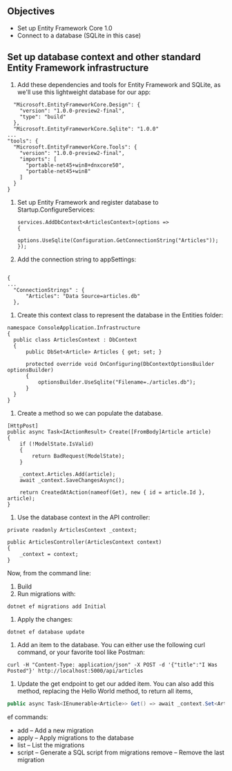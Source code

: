 ## Objectives
- Set up Entity Framework Core 1.0
- Connect to a database (SQLite in this case)

## Set up database context and other standard Entity Framework infrastructure

1. Add these dependencies and tools for Entity Framework and SQLite, as we'll use this lightweight database for our app:

  ```
    "Microsoft.EntityFrameworkCore.Design": {
      "version": "1.0.0-preview2-final",
      "type": "build"
    },
    "Microsoft.EntityFrameworkCore.Sqlite": "1.0.0"
  ...
  "tools": {
    "Microsoft.EntityFrameworkCore.Tools": {
      "version": "1.0.0-preview2-final",
      "imports": [
        "portable-net45+win8+dnxcore50",
        "portable-net45+win8"
      ]
    }
  }
  ```

1. Set up Entity Framework and register database to Startup.ConfigureServices:

    ```
    services.AddDbContext<ArticlesContext>(options =>
    {
        options.UseSqlite(Configuration.GetConnectionString("Articles"));
    });
    ```


1. Add the connection string to appSettings:
  ```

  {
  ...
    "ConnectionStrings" : {
        "Articles": "Data Source=articles.db"
    },
  ```

1. Create this context class to represent the database in the Entities folder:

  ```
  namespace ConsoleApplication.Infrastructure
  {
    public class ArticlesContext : DbContext
    {
        public DbSet<Article> Articles { get; set; }

        protected override void OnConfiguring(DbContextOptionsBuilder optionsBuilder)
        {
            optionsBuilder.UseSqlite("Filename=./articles.db");
        }
    }
  }
  ```

1. Create a method so we can populate the database.
  ```
  [HttpPost]
  public async Task<IActionResult> Create([FromBody]Article article)
  {
      if (!ModelState.IsValid)
      {
          return BadRequest(ModelState);
      }

      _context.Articles.Add(article);
      await _context.SaveChangesAsync();

      return CreatedAtAction(nameof(Get), new { id = article.Id }, article);
  }
  ```

1. Use the database context in the API controller:

  ```
  private readonly ArticlesContext _context;

  public ArticlesController(ArticlesContext context)
  {
      _context = context;
  }
  ```

Now, from the command line:

1. Build
1. Run migrations with:

  `dotnet ef migrations add Initial `

1. Apply the changes:

  `dotnet ef database update`

1. Add an item to the database. You can either use the following curl command, or your favorite tool like Postman:

  `
  curl -H "Content-Type: application/json" -X POST -d '{"title":"I Was Posted"}' http://localhost:5000/api/articles
  `

1. Update the get endpoint to get our added item. You can also add this method, replacing the Hello World method, to return all items,

  ```C#
  public async Task<IEnumerable<Article>> Get() => await _context.Set<Article>().ToListAsync();
  ```

ef commands:

  - add – Add a new migration
  - apply – Apply migrations to the database
  - list – List the migrations
  - script – Generate a SQL script from migrations
  remove – Remove the last migration
